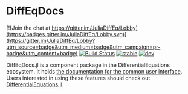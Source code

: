# DiffEqDocs

[![Join the chat at https://gitter.im/JuliaDiffEq/Lobby](https://badges.gitter.im/JuliaDiffEq/Lobby.svg)](https://gitter.im/JuliaDiffEq/Lobby?utm_source=badge&utm_medium=badge&utm_campaign=pr-badge&utm_content=badge)
[![Build Status](https://travis-ci.com/SciML/DiffEqDocs.jl.svg?branch=master)](https://travis-ci.com/SciML/DiffEqDocs.jl)
[![stable](https://img.shields.io/badge/docs-dev-blue.svg)](http://diffeq.sciml.ai/stable/)
[![dev](https://img.shields.io/badge/docs-dev-blue.svg)](http://diffeq.sciml.ai/dev/)

DiffEqDocs.jl is a component package in the DifferentialEquations ecosystem. It holds [the documentation for the common user interface](http://docs.juliadiffeq.org/dev/). Users interested in using
these features should check out [DifferentialEquations.jl](https://github.com/JuliaDiffEq/DifferentialEquations.jl).

